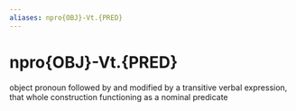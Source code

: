 ```yaml
---
aliases: npro{OBJ}-Vt.{PRED}
---
```

# npro{OBJ}-Vt.{PRED}

object pronoun followed by and modified by a transitive verbal expression, that whole construction functioning as a nominal predicate